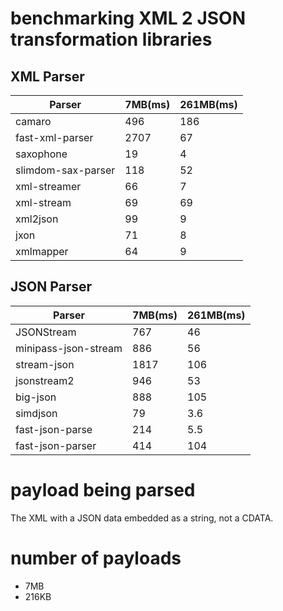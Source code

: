 # benchmarking XML 2 JSON transformation libraries

## XML Parser

| Parser             | 7MB(ms) | 261MB(ms) |
| ------------------ | ------- | --------- |
| camaro             | 496     | 186       |
| fast-xml-parser    | 2707    | 67        |
| saxophone          | 19      | 4         |
| slimdom-sax-parser | 118     | 52        |
| xml-streamer       | 66      | 7         |
| xml-stream         | 69      | 69        |
| xml2json           | 99      | 9         |
| jxon               | 71      | 8         |
| xmlmapper          | 64      | 9         |

## JSON Parser

| Parser               | 7MB(ms) | 261MB(ms) |
| -------------------- | ------- | --------- |
| JSONStream           | 767     | 46        |
| minipass-json-stream | 886     | 56        |
| stream-json          | 1817    | 106       |
| jsonstream2          | 946     | 53        |
| big-json             | 888     | 105       |
| simdjson             | 79      | 3.6       |
| fast-json-parse      | 214     | 5.5       |
| fast-json-parser     | 414     | 104       |

# payload being parsed

The XML with a JSON data embedded as a string, not a CDATA.

# number of payloads

- 7MB
- 216KB
